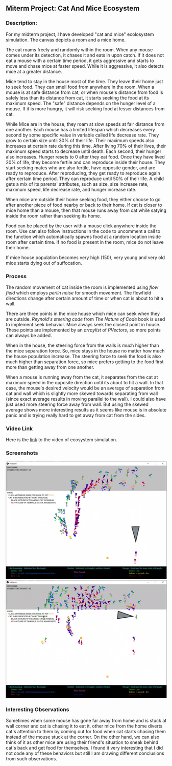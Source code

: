 ## Miterm Project: Cat And Mice Ecosystem

### Description:
For my midterm project, I have developed "cat and mice" ecolosystem simulation. The canvas depicts a room and a mice home.

The cat roams freely and randomly within the room. When any mouse comes under its detection, it chases it and eats in upon catch. If it does not eat a mouse with a certain
time period, it gets aggressive and starts to move and chase mice at faster speed. While it is aggressive, it also detects mice at a greater distance.

Mice tend to stay in the house most of the time. They leave their home just to seek food. They can smell food from anywhere in the room. When a mouse is at safe distance from cat, or when mouse's distance from food is safely less than its distance from cat, it starts seeking the food at its maximum speed. The "safe" distance depends on the hunger level of a mouse. If it is more hungry, it will risk seeking food at lesser distances from cat. 

While Mice are in the house, they roam at slow speeds at fair distance from one another. Each mouse has a limited lifespan which decreases every second by some specific value in variable called life decrease rate. They grow to certain size until 30% of their life. Their maximum speeds also increases at certain rate during this time. After living 70% of their lives, their maximum speed starts to decrease until death. Each second, their hunger also increases. Hunger resets to 0 after they eat food. Once they have lived 20% of life, they become fertile and can reproduce inside their house. They start seeking mates who are also fertile, have opposite gender, and are ready to reproduce. After reproducing, they get ready to reproduce again after certain time period. They can reproduce until 50% of their life. A child gets a mix of its parents' attributes, such as size, size increase rate, maximum speed, life decrease rate, and hunger increase rate.

When mice are outside their home seeking food, they either choose to go after another piece of food nearby or back to their home. If cat is closer to mice home than a mouse, then that mouse runs away from cat while satying inside the room rather than seeking its home.

Food can be placed by the user with a mouse click anywhere inside the room. Use can also follow instructions in the code to uncomment a call to the function which automatically spawns food at a random location inside room after certain time. If no food is present in the room, mice do not leave their home.

If mice house population becomes very high (150), very young and very old mice starts dying out of suffocation.

### Process
The random movement of cat inside the room is implemented using _flow field_ which employs _perlin noise_ for smooth movement. The flowfield directions change after certain amount of time or when cat is about to hit a wall.

There are three points in the mice house which mice can seek when they are outside. _Reynold's steering code_ from _The Nature of Code_ book is used to implement seek behavior. Mice always seek the closest point in house. These points are implemented by an _arraylist_ of _PVectors_, so more points can always be added.

When in the house, the steering force from the walls is much higher than the mice separation force. So, mice stays in the house no matter how much the house population increase.
The steering force to seek the food is also much higher than separation force, so mice prefers getting to the food first more than getting away from one another.

When a mouse is running away from the cat, it separates from the cat at maximum speed in the opposite direction until its about to hit a wall. In that case, the mouse's desired velocity would be an average of separation from cat and wall which is slightly more skewed towards separating from wall (since exact average results in moving parallel to the wall). I could also have just used more steering force away from wall. But using the skewed average shows more interesting results as it seems like mouse is in absolute panic and is trying really hard to get away from cat from the sides.

### Video Link

Here is the [link](https://drive.google.com/file/d/1V88Bs1BZoxFa2pUDyfIYCe7y99-nEiUO/view?usp=sharing) to the video of ecosystem simulation.

### Screenshots
![Screenshot1](https://github.com/ehtishamoas/RobotaPsyche/blob/main/midterm/Screenshot1.jpg)
![Screenshot2](https://github.com/ehtishamoas/RobotaPsyche/blob/main/midterm/Screenshot2.jpg)

### Interesting Observations
Sometimes when some mouse has gone far away from home and is stuck at wall corner and cat is chasing it to eat it, other mice from the home diverts cat's attention to them by coming out for food when cat starts chasing them instead of the mouse stuck at the corner. On the other hand, we can also think of it as other mice are using their friend's situation to sneak behind cat's back and get food for themselves.
I found it very interesting that I did not code any of these behaviors but still I am drawing different conclusions from such observations.
